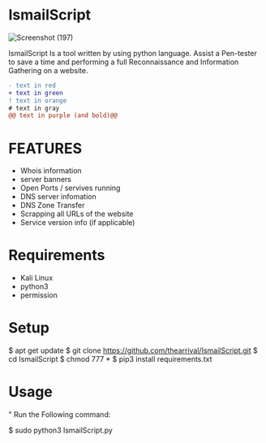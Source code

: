 # IsmailScript

![Screenshot (197)](https://user-images.githubusercontent.com/27915465/96512825-5b6e1200-1261-11eb-9ef0-f9406e99887b.png)

IsmailScript Is a tool written by using python language. Assist a Pen-tester to save a time and performing a full Reconnaissance and Information Gathering on a website.

```diff
- text in red
+ text in green
! text in orange
# text in gray
@@ text in purple (and bold)@@
```


# FEATURES


- Whois information
- server banners
- Open Ports / servives running
- DNS server infomation
- DNS Zone Transfer
- Scrapping all URLs of the website
- Service version info (if applicable)

# Requirements

- Kali Linux
- python3
- permission

# Setup

$ apt get update
$ git clone https://github.com/thearrival/IsmailScript.git
$ cd IsmailScript
$ chmod 777 *
$ pip3 install requirements.txt


# Usage 

" Run the Following command:

$ sudo python3 IsmailScript.py 
